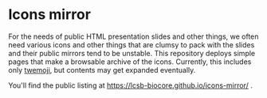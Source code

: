 
# Icons mirror

For the needs of public HTML presentation slides and other things, we often
need various icons and other things that are clumsy to pack with the slides and
their public mirrors tend to be unstable. This repository deploys simple pages
that make a browsable archive of the icons. Currently, this includes only
[twemoji](https://github.com/twitter/twemoji), but contents may get expanded
eventually.

You'll find the public listing at https://lcsb-biocore.github.io/icons-mirror/ .
